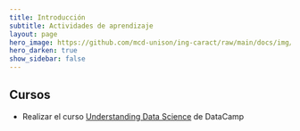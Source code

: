 ```yaml
---
title: Introducción 
subtitle: Actividades de aprendizaje
layout: page
hero_image: https://github.com/mcd-unison/ing-caract/raw/main/docs/img/rectoria2_muse.jpg
hero_darken: true
show_sidebar: false
---
```



## Cursos

- Realizar el curso [Understanding Data Science](https://app.datacamp.com/learn/courses/understanding-data-science) de DataCamp
  

